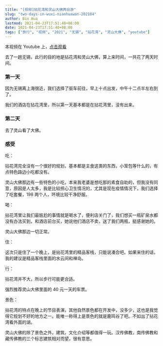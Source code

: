 ```yaml
---
title: "[视频]拈花湾和灵山大佛两日游"
slug: "two-days-in-wuxi-nianhuawan-202104"
author: Bin Hua
lastmod: 2021-04-23T17:51:40+08:00
date: 2021-04-23T17:51:40+08:00
tags: ["旅行", "视频", "2021", "无锡", "拈花湾", "灵山大佛", "youtube"]
---
```


本视频在 Youtube 上，[点击观看](https://www.youtube.com/watch?v=dKROSagLH3U)

去了一趟无锡，此行的目的地是拈花湾和灵山大佛，算上来时间，一共花了两天时间。

### 第一天

因为无锡离上海很近，我们选择了驱车前往，早上十点出发，中午十二点半左右到了。

我们的酒店在拈花湾里，所以第一天基本都是在拈花湾里，没有出来。

### 第二天

去了灵山看了大佛。

### 感受

吃：

拈花湾完全没有一个很好的规划，基本都是主食这类的东西，小笼包等什么的，有点特色路边小吃都没有。

灵山大佛那边有一些特色的小吃，本来我老婆是想吃那的素食自助的，但我没有同意，原因是人太多，我是比较担心卫生情况的，尤其是现在疫情情况下，我们选择了吃套餐，198 两个人，环境比较干净舒服。

喝：

拈花湾里让我们最尴尬的事情就是喝水了，便利店关门了，我们想买一瓶矿泉水都没有办法买到，和酒店前台买，她说他们酒店不卖，送了我们两瓶，挺感谢她的。

灵山大佛那边一切正常。

住：

这次只是住了一个晚上，是拈花湾里的精品客栈，只能说凑合吧。如果来住的话，我的建议是精品客栈里面的水云间和禅岛。

行：

拈花湾并不大，所以步行可能更合适。

强烈推荐灵山大佛里面的 40 元一天的车票。

景色：

拈花湾的特点在晚上的节目表演，其他自然景色都在开发中，没多少，这也是我觉得它规划不好的地方之一。能唯一称得上是景色的就是鹿鸣谷了吧。不如出了拈花湾看外面的湖。

灵山大佛的除了景色之外，建筑，文化介绍等都值得一玩。汉传佛教，南传佛教和藏传佛教的三个标志建筑相对而望，很有意思。
